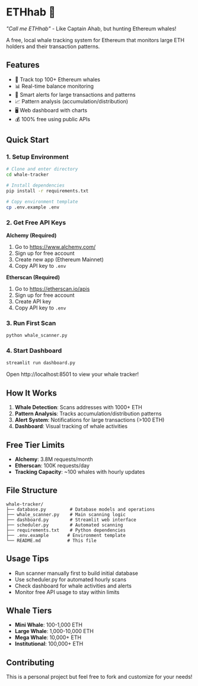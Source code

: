 # ETHhab 🐋

*"Call me ETHhab"* - Like Captain Ahab, but hunting Ethereum whales!

A free, local whale tracking system for Ethereum that monitors large ETH holders and their transaction patterns.

## Features

- 🐋 Track top 100+ Ethereum whales
- 📊 Real-time balance monitoring
- 🚨 Smart alerts for large transactions and patterns
- 📈 Pattern analysis (accumulation/distribution)
- 🖥️ Web dashboard with charts
- 💰 100% free using public APIs

## Quick Start

### 1. Setup Environment

```bash
# Clone and enter directory
cd whale-tracker

# Install dependencies
pip install -r requirements.txt

# Copy environment template
cp .env.example .env
```

### 2. Get Free API Keys

**Alchemy (Required)**
1. Go to https://www.alchemy.com/
2. Sign up for free account
3. Create new app (Ethereum Mainnet)
4. Copy API key to `.env`

**Etherscan (Required)**
1. Go to https://etherscan.io/apis
2. Sign up for free account
3. Create API key
4. Copy API key to `.env`

### 3. Run First Scan

```bash
python whale_scanner.py
```

### 4. Start Dashboard

```bash
streamlit run dashboard.py
```

Open http://localhost:8501 to view your whale tracker!

## How It Works

1. **Whale Detection**: Scans addresses with 1000+ ETH
2. **Pattern Analysis**: Tracks accumulation/distribution patterns
3. **Alert System**: Notifications for large transactions (>100 ETH)
4. **Dashboard**: Visual tracking of whale activities

## Free Tier Limits

- **Alchemy**: 3.8M requests/month
- **Etherscan**: 100K requests/day
- **Tracking Capacity**: ~100 whales with hourly updates

## File Structure

```
whale-tracker/
├── database.py         # Database models and operations
├── whale_scanner.py    # Main scanning logic
├── dashboard.py        # Streamlit web interface
├── scheduler.py        # Automated scanning
├── requirements.txt    # Python dependencies
├── .env.example       # Environment template
└── README.md          # This file
```

## Usage Tips

- Run scanner manually first to build initial database
- Use scheduler.py for automated hourly scans
- Check dashboard for whale activities and alerts
- Monitor free API usage to stay within limits

## Whale Tiers

- **Mini Whale**: 100-1,000 ETH
- **Large Whale**: 1,000-10,000 ETH  
- **Mega Whale**: 10,000+ ETH
- **Institutional**: 100,000+ ETH

## Contributing

This is a personal project but feel free to fork and customize for your needs!